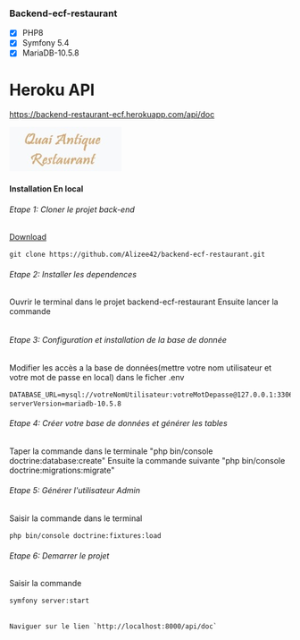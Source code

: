 ###  Backend-ecf-restaurant

- [x] PHP8
- [x] Symfony 5.4
- [x] MariaDB-10.5.8

# Heroku API
https://backend-restaurant-ecf.herokuapp.com/api/doc

![Quai Antique API](https://raw.githubusercontent.com/Alizee42/frontend-ecf-restaurant/main/src/assets/images/logo/logo3.jpg)

#### Installation En local

###### Etape 1: Cloner le projet back-end
[Download](https://github.com/Alizee42/backend-ecf-restaurant)
```
git clone https://github.com/Alizee42/backend-ecf-restaurant.git
```

###### Etape 2: Installer les dependences
Ouvrir le terminal dans le projet backend-ecf-restaurant
Ensuite lancer la commande
``` composer install
```

###### Etape 3: Configuration et installation de la base de donnée
Modifier les accès a la base de données(mettre votre nom utilisateur et votre mot de passe en local) dans le ficher .env
``` 
DATABASE_URL=mysql://votreNomUtilisateur:votreMotDepasse@127.0.0.1:3306/db_ecf_restaurant?serverVersion=mariadb-10.5.8
``` 

###### Etape 4: Créer votre base de données et générer les tables
Taper la commande dans le terminale
"php bin/console doctrine:database:create"
Ensuite la commande suivante
"php bin/console doctrine:migrations:migrate"

###### Etape 5: Générer l'utilisateur Admin
Saisir la commande dans le terminal
``` 
php bin/console doctrine:fixtures:load
``` 

###### Etape 6: Demarrer le projet
Saisir la commande
``` 
symfony server:start
``` 

``` 

Naviguer sur le lien `http://localhost:8000/api/doc`
``` 